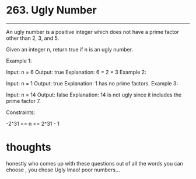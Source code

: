 # 263. Ugly Number
---
An ugly number is a positive integer which does not have a prime factor other than 2, 3, and 5.

Given an integer n, return true if n is an ugly number.

 

Example 1:

Input: n = 6
Output: true
Explanation: 6 = 2 × 3
Example 2:

Input: n = 1
Output: true
Explanation: 1 has no prime factors.
Example 3:

Input: n = 14
Output: false
Explanation: 14 is not ugly since it includes the prime factor 7.
 

Constraints:

-2^31 <= n <= 2^31 - 1


# thoughts
honestly who comes up with these questions out of all the words you can choose , you chose Ugly lmao! poor numbers...
